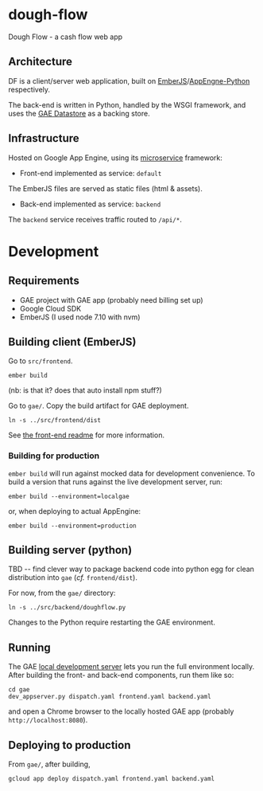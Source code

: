 # dough-flow
Dough Flow - a cash flow web app

## Architecture

DF is a client/server web application, built on [EmberJS](https://emberjs.com/)/[AppEngne-Python](https://cloud.google.com/appengine/docs/standard/python/how-to) respectively.

The back-end is written in Python, handled by the WSGI framework, and uses the [GAE Datastore](https://cloud.google.com/appengine/docs/standard/python/datastore/) as a backing store.

## Infrastructure

Hosted on Google App Engine, using its [microservice](https://cloud.google.com/appengine/docs/standard/python/microservices-on-app-engine) framework:

* Front-end implemented as service: `default`

The EmberJS files are served as static files (html & assets).

* Back-end implemented as service: `backend`

The `backend` service receives traffic routed to `/api/*`.

# Development

## Requirements

* GAE project with GAE app (probably need billing set up)
* Google Cloud SDK
* EmberJS (I used node 7.10 with nvm)

## Building client (EmberJS)

Go to `src/frontend`.

```
ember build
```

(nb: is that it? does that auto install npm stuff?)

Go to `gae/`. Copy the build artifact for GAE deployment.

```
ln -s ../src/frontend/dist
```
See [the front-end readme](src/frontend/README.md) for more information.

### Building for production

`ember build` will run against mocked data for development convenience. To build a version that runs against the live development server, run:

```
ember build --environment=localgae
```

or, when deploying to actual AppEngine:

```
ember build --environment=production
```

## Building server (python)

TBD -- find clever way to package backend code into python egg for clean distribution into `gae` (*cf.* `frontend/dist`).

For now, from the `gae/` directory: 

```
ln -s ../src/backend/doughflow.py
```

Changes to the Python require restarting the GAE environment.

## Running

The GAE [local development server](https://cloud.google.com/appengine/docs/standard/python/tools/using-local-server) lets you run the full environment locally. After building the front- and back-end components, run them like so:

```
cd gae
dev_appserver.py dispatch.yaml frontend.yaml backend.yaml
```

and open a Chrome browser to the locally hosted GAE app (probably `http://localhost:8080`).

## Deploying to production

From `gae/`, after building,

```
gcloud app deploy dispatch.yaml frontend.yaml backend.yaml
```

